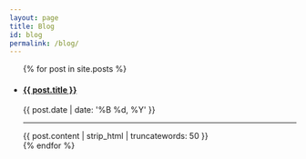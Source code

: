 ```yaml
---
layout: page
title: Blog
id: blog
permalink: /blog/
---
```


<ul class="blog">
  {% for post in site.posts %}
    <li>
      <a href="{{ post.url }}"><h4>{{ post.title }}</h4></a>
        <p class="meta">{{ post.date | date: '%B %d, %Y' }}</p>
      <hr>
      {{ post.content | strip_html | truncatewords: 50 }}
    </li>
  {% endfor %}
</ul>
